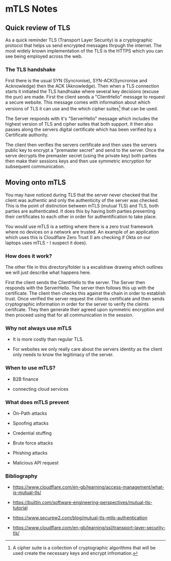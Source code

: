 # mTLS Notes

## Quick review of TLS

As a quick reminder TLS (Transport Layer Security) is a cryptographic protocol that helps us send encrypted messages thrpugh the internet. The most widely known implementation of the TLS is the HTTPS which you can see being employed across the web. 

### The TLS handshake

First there is the usual SYN (Syncronise), SYN-ACK(Syncronise and Acknowledge) then the ACK (Aknowledge). Then when a TLS connection starts it initiated the TLS handhsake where several key decisions (excuse the pun) are made. First the client sends a "ClientHello" message to request a secure website. This message comes with information about which versions of TLS it can use and the which cipher suites[^-1] that can be used.

[^-1]: A cipher suite is a collection of cryptographic algorithms that will be used create the necessary keys and encrypt infromation.

The Server responds with it's "ServerHello" message which includes the highest version of TLS and cipher suites that both support. It then also passes along the servers digital certificate which has been verified by a Certificate authority.

The client then verifies the servers certificate and then uses the servers public key to encrypt a "premaster secret" and send to the server. Once the serve decrypts the premaster secret (using the private key) both parties then make their sessions keys and then use symmetric encryption for subsequent communication.

## Moving onto mTLS

You may have noticed during TLS that the server never checked that the client was authentic and only the authenticity of the server was checked. This is the point of distinction between mTLS (mutual TLS) and TLS, both parties are authenticated. It does this by having both parties presenting their certificates to each other in order for authentification to take place.

You would use mTLS is a setting where there is a zero trust framework where no devices on a network are trusted. An example of an application which uses this is Cloudflare Zero Trust (I am checking if Okta on our laptops uses mTLS - I suspect it does).

### How does it work?

The other file in this directory/folder is a excalidraw drawing which outlines we will just describe what happens here.

First the client sends the ClientHello to the server. The Server then responds with the ServerHello. The server then follows this up with the certificate. The client then checks this against the chain in order to establish trust. Once verified the server request the clients certificate and then sends cryptographic information in order for the server to verify the cleints certifcate. They then generate their agreed upon symmetric encryption and then proceed using that for all communication in the session.




### Why not always use mTLS

- It is more costly than regular TLS.

- For websites we only really care about the servers identity as the client only needs to know the legitimacy of the server.


### When to use mTLS?

- B2B finance

- connecting cloud services

### What does mTLS prevent

- On-Path attacks

- Spoofing attacks

- Credential stuffing

- Brute force attacks

- Phishing attacks

- Malicious API request


### Bibliography

- https://www.cloudflare.com/en-gb/learning/access-management/what-is-mutual-tls/

- https://builtin.com/software-engineering-perspectives/mutual-tls-tutorial

- https://www.securew2.com/blog/mutual-tls-mtls-authentication

- https://www.cloudflare.com/en-gb/learning/ssl/transport-layer-security-tls/






























